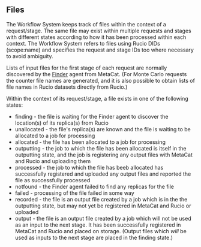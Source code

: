 ## Files

The Workflow System keeps track of files within the context of a
request/stage. The same file may exist within multiple requests and stages
with different states according to how it has been processed within each
context. The Workflow System refers to files using Rucio DIDs (scope:name)
and specifies the request and stage IDs too where necessary to avoid
ambiguity. 

Lists of input files for the first stage of each request are normally 
discovered by the [Finder](finder.md) agent from MetaCat. (For Monte Carlo
requests the counter file names are generated, and it is also possible to
obtain lists of file names in Rucio datasets directly from Rucio.)

Within the context of its request/stage, a file exists in one of the
following states:

- finding - the file is waiting for the Finder agent to discover the
  location(s) of its replica(s) from Rucio
- unallocated - the file's replica(s) are known and the file is waiting to
  be allocated to a job for processing
- allocated - the file has been allocated to a job for processing
- outputting - the job to which the file has been allocated is itself in the
  outputting state, and the job is registering any output files with MetaCat
  and Rucio and uploading them
- processed - the job to which the file has beeb allocated has successfully
  registered and uploaded any output files and reported the file as
  successfully processed
- notfound - the Finder agent failed to find any replicas for the file
- failed - processing of the file failed in some way
- recorded - the file is an output file created by a job which is in the
  the outputting state, but may not yet be registered in MetaCat and Rucio
  or uploaded
- output - the file is an output file created by a job which will not be
  used as an input to the next stage. It has been successfully registered 
  in MetaCat and Rucio and placed on storage. (Output files which *will* be
  used as inputs to the next stage are placed in the finding state.)


  


